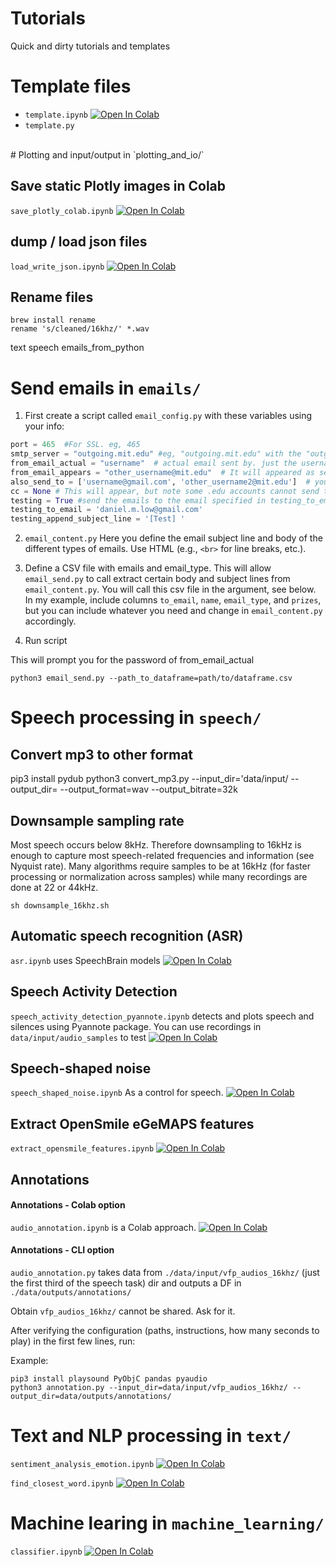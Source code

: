 




# Tutorials
Quick and dirty tutorials and templates 


# Template files
- `template.ipynb` [![Open In Colab](https://colab.research.google.com/assets/colab-badge.svg)](https://colab.research.google.com/github/danielmlow/tutorials/blob/main/template.ipynb) 
- `template.py`

<br>
# Plotting and input/output in `plotting_and_io/`

## Save static Plotly images in Colab
`save_plotly_colab.ipynb` [![Open In Colab](https://colab.research.google.com/assets/colab-badge.svg)](https://colab.research.google.com/github/danielmlow/tutorials/blob/main/plotting_and_io/save_plotly_colab.ipynb) 


## dump / load json files
`load_write_json.ipynb` [![Open In Colab](https://colab.research.google.com/assets/colab-badge.svg)](https://colab.research.google.com/github/danielmlow/tutorials/blob/main/plotting_and_io/load_write_json.ipynb) 



## Rename files 

```
brew install rename
rename 's/cleaned/16khz/' *.wav
```

text
speech
emails_from_python

# Send emails in `emails/`

1. First create a script called `email_config.py` with these variables using your info:

```python
port = 465  #For SSL. eg, 465 
smtp_server = "outgoing.mit.edu" #eg, "outgoing.mit.edu" with the "outgoing" part
from_email_actual = "username"  # actual email sent by. just the username of the above email. eg., "username@mit.edu"
from_email_appears = "other_username@mit.edu"  # It will appeared as sent by this email "other_username@mit.edu" or it could be the same one as from_email_actual. You need authorization to send from other emails which you can configure in your email settings. 
also_send_to = ['username@gmail.com', 'other_username2@mit.edu']  # you can Add email to receive copy or leave empty list, but note some .edu accounts cannot send to themselves. These emails will not be seen by recipient. 
cc = None # This will appear, but note some .edu accounts cannot send to themselves
testing = True #send the emails to the email specified in testing_to_email to test everything is running well and the html formatting looks right. 
testing_to_email = 'daniel.m.low@gmail.com'
testing_append_subject_line = '[Test] '
```

2. `email_content.py` Here you define the email subject line and body of the different types of emails. Use HTML (e.g., `<br>` for line breaks, etc.).

3. Define a CSV file with emails and email_type. This will allow `email_send.py` to call extract certain body and subject lines from `email_content.py`. You will call this csv file in the argument, see below. In my example, include columns `to_email`, `name`, `email_type`, and `prizes`, but you can include whatever you need and change in `email_content.py` accordingly.

4. Run script

This will prompt you for the password of from_email_actual
```
python3 email_send.py --path_to_dataframe=path/to/dataframe.csv
```


# Speech processing in `speech/`

## Convert mp3 to other format
pip3 install pydub
python3 convert_mp3.py --input_dir='data/input/ --output_dir= --output_format=wav --output_bitrate=32k


## Downsample sampling rate 
Most speech occurs below 8kHz. Therefore downsampling to 16kHz is enough to capture most speech-related frequencies and information (see Nyquist rate). Many algorithms require samples to be at 16kHz (for faster processing or normalization across samples) while many recordings are done at 22 or 44kHz.

```
sh downsample_16khz.sh
```


## Automatic speech recognition (ASR)
`asr.ipynb` uses SpeechBrain models 
[![Open In Colab](https://colab.research.google.com/assets/colab-badge.svg)](https://colab.research.google.com/github/danielmlow/tutorials/blob/main/speech/asr.ipynb)



## Speech Activity Detection
`speech_activity_detection_pyannote.ipynb` detects and plots speech and silences using Pyannote package. You can use recordings in `data/input/audio_samples` to test [![Open In Colab](https://colab.research.google.com/assets/colab-badge.svg)](https://colab.research.google.com/github/danielmlow/tutorials/blob/main/speech/speech_activity_detection_pyannote.ipynb) 


## Speech-shaped noise

`speech_shaped_noise.ipynb` As a control for speech. [![Open In Colab](https://colab.research.google.com/assets/colab-badge.svg)](https://colab.research.google.com/github/danielmlow/tutorials/blob/main/speech/speech_shaped_noise.ipynb)


## Extract OpenSmile eGeMAPS features
`extract_opensmile_features.ipynb` [![Open In Colab](https://colab.research.google.com/assets/colab-badge.svg)](https://colab.research.google.com/github/danielmlow/tutorials/blob/main/speech/extract_opensmile_features.ipynb)





## Annotations

#### Annotations - Colab option
`audio_annotation.ipynb` is a Colab approach. 
[![Open In Colab](https://colab.research.google.com/assets/colab-badge.svg)](https://colab.research.google.com/github/danielmlow/tutorials/blob/main/speech/audio_annotation.ipynb)

#### Annotations - CLI option
`audio_annotation.py` takes data from `./data/input/vfp_audios_16khz/` (just the first third of the speech task) dir and outputs a DF in `./data/outputs/annotations/` 

Obtain `vfp_audios_16khz/` cannot be shared. Ask for it. 

After verifying the configuration (paths, instructions, how many seconds to play) in the first few lines, run:

Example:
```
pip3 install playsound PyObjC pandas pyaudio
python3 annotation.py --input_dir=data/input/vfp_audios_16khz/ --output_dir=data/outputs/annotations/ 
```


# Text and NLP processing in `text/`

`sentiment_analysis_emotion.ipynb`
[![Open In Colab](https://colab.research.google.com/assets/colab-badge.svg)](https://colab.research.google.com/github/danielmlow/tutorials/blob/main/text/sentiment_analysis_emotion.ipynb)

`find_closest_word.ipynb`
[![Open In Colab](https://colab.research.google.com/assets/colab-badge.svg)](https://colab.research.google.com/github/danielmlow/tutorials/blob/main/text/find_closest_word.ipynb)



# Machine learing in `machine_learning/`

`classifier.ipynb`
[![Open In Colab](https://colab.research.google.com/assets/colab-badge.svg)](https://colab.research.google.com/github/danielmlow/tutorials/blob/main/machine_learning/classifier.ipynb)










